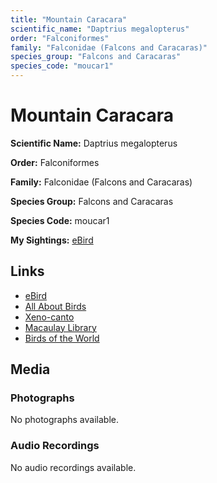 ```yaml
---
title: "Mountain Caracara"
scientific_name: "Daptrius megalopterus"
order: "Falconiformes"
family: "Falconidae (Falcons and Caracaras)"
species_group: "Falcons and Caracaras"
species_code: "moucar1"
---
```


# Mountain Caracara

**Scientific Name:** Daptrius megalopterus

**Order:** Falconiformes

**Family:** Falconidae (Falcons and Caracaras)

**Species Group:** Falcons and Caracaras

**Species Code:** moucar1

**My Sightings:** [eBird](https://ebird.org/lifelist?r=world&time=life&spp=moucar1)

## Links
* [eBird](https://ebird.org/species/moucar1) 
* [All About Birds](https://www.allaboutbirds.org/guide/moucar1) 
* [Xeno-canto](https://www.xeno-canto.org/species/moucar1) 
* [Macaulay Library](https://search.macaulaylibrary.org/catalog?taxonCode=moucar1&sort=rating_rank_desc)
* [Birds of the World](https://birdsoftheworld.org/bow/species/moucar1)

## Media
### Photographs
No photographs available.

### Audio Recordings
No audio recordings available.
